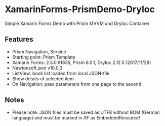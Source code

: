 # XamarinForms-PrismDemo-DryIoc

Simple Xamarin Forms Demo with Prism MVVM und DryIoc Container

## Features
* Prism Navigation, Service
* Starting point: Prism Template
* Xamarin Forms: 2.5.0.91635, Prism 6.0.1, DryIoc 2.12.5  (2017/11/29)
* Newtonsoft.json v10.0.3
* ListView: book list loaded from local JSON-file
* Show details of selected item
* On Navigation: pass parameters from one page to the second

## Notes
* Please note: JSON files must be saved as UTF8 without BOM (German language) and must be marked in XF as EmbeddedResource!
